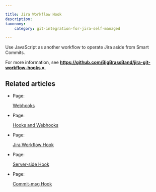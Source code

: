 ```yaml
---

title: Jira Workflow Hook
description:
taxonomy:
    category: git-integration-for-jira-self-managed

---
```

Use JavaScript as another workflow to operate Jira aside from Smart Commits.

For more information, see **[https://github.com/BigBrassBand/jira-git-workflow-hooks »](https://github.com/BigBrassBand/jira-git-workflow-hooks "opens in a new tab/window")**.





## Related articles

*   Page:

    [Webhooks](/wiki/spaces/GIJDC/pages/94142715/Webhooks)

*   Page:

    [Hooks and Webhooks](/wiki/spaces/GIJDC/pages/94208056/Hooks+and+Webhooks)

*   Page:

    [Jira Workflow Hook](/wiki/spaces/GIJDC/pages/94142710/Jira+Workflow+Hook)

*   Page:

    [Server-side Hook](/wiki/spaces/GIJDC/pages/91980350/Server-side+Hook)

*   Page:

    [Commit-msg Hook](/wiki/spaces/GIJDC/pages/92209994/Commit-msg+Hook)